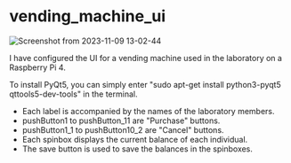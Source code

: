 # vending_machine_ui

![Screenshot from 2023-11-09 13-02-44](https://github.com/imyoungchae/vending_machine_ui/assets/87971802/b2cfaa58-fe0a-49b9-a539-ac6f3def76d3)

I have configured the UI for a vending machine used in the laboratory on a Raspberry Pi 4. 

To install PyQt5, you can simply enter "sudo apt-get install python3-pyqt5 qttools5-dev-tools" in the terminal. 


- Each label is accompanied by the names of the laboratory members.
- pushButton1 to pushButton_11 are "Purchase" buttons.
- pushButton1_1 to pushButton10_2 are "Cancel" buttons. 
- Each spinbox displays the current balance of each individual. 
- The save button is used to save the balances in the spinboxes. 

